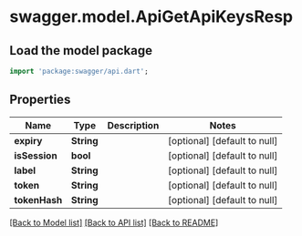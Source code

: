 # swagger.model.ApiGetApiKeysResp

## Load the model package
```dart
import 'package:swagger/api.dart';
```

## Properties
Name | Type | Description | Notes
------------ | ------------- | ------------- | -------------
**expiry** | **String** |  | [optional] [default to null]
**isSession** | **bool** |  | [optional] [default to null]
**label** | **String** |  | [optional] [default to null]
**token** | **String** |  | [optional] [default to null]
**tokenHash** | **String** |  | [optional] [default to null]

[[Back to Model list]](../README.md#documentation-for-models) [[Back to API list]](../README.md#documentation-for-api-endpoints) [[Back to README]](../README.md)

